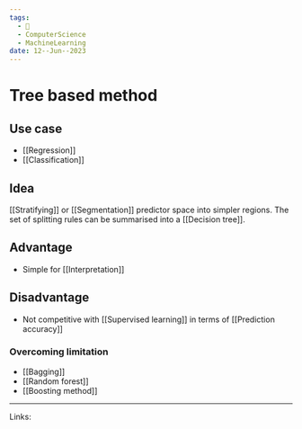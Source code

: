 ```yaml
---
tags:
  - 🌱
  - ComputerScience
  - MachineLearning
date: 12--Jun--2023
---
```


# Tree based method

## Use case
- [[Regression]]
- [[Classification]]
## Idea
[[Stratifying]] or [[Segmentation]] predictor space into simpler regions. The set of splitting rules can be summarised into a [[Decision tree]].
## Advantage
- Simple for [[Interpretation]]
## Disadvantage
- Not competitive with [[Supervised learning]] in terms of [[Prediction accuracy]]
### Overcoming limitation
- [[Bagging]]
- [[Random forest]]
- [[Boosting method]]

---
Links: 